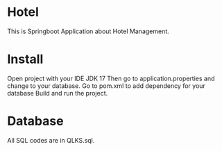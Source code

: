# Hotel
This is Springboot Application about Hotel Management.
# Install
Open project with your IDE
JDK 17
Then go to application.properties and change to your database.
Go to pom.xml to add dependency for your database
Build and run the project.
# Database
All SQL codes are in QLKS.sql.
